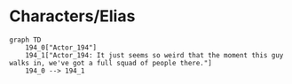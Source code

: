 # Characters/Elias


```mermaid
graph TD
    194_0["Actor_194"]
    194_1["Actor_194: It just seems so weird that the moment this guy walks in, we've got a full squad of people there."]
    194_0 --> 194_1
```
